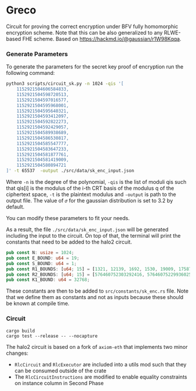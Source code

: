 # Greco

Circuit for proving the correct encryption under BFV fully homomorphic encryption scheme. Note that this can be also generalized to any RLWE-based FHE scheme. Based on https://hackmd.io/@gaussian/r1W98Kqqa.

### Generate Parameters

To generate the parameters for the secret key proof of encryption run the following command:

```bash
python3 scripts/circuit_sk.py -n 1024 -qis '[                                                   
    1152921504606584833,
    1152921504598720513,
    1152921504597016577,
    1152921504595968001,
    1152921504595640321,
    1152921504593412097,
    1152921504592822273,
    1152921504592429057,
    1152921504589938689,
    1152921504586530817,
    1152921504585547777,
    1152921504583647233,
    1152921504581877761,
    1152921504581419009,
    1152921504580894721
]' -t 65537  -output ./src/data/sk_enc_input.json
```

Where `-n` is the degree of the polynomial, `-qis` is the list of moduli qis such that qis[i] is the modulus of the i-th CRT basis of the modulus q of the ciphertext space, `-t` is the plaintext modulus and `-output` is path to the output file. The value of `𝜎` for the gaussian distribution is set to 3.2 by default.

You can modify these parameters to fit your needs.

As a result, the file `./src/data/sk_enc_input.json` will be generated including the input to the circuit. On top of that, the terminal will print the constants that need to be added to the halo2 circuit.

```rust
pub const N: usize = 1024;
pub const E_BOUND: u64 = 19;
pub const S_BOUND: u64 = 1;
pub const R1_BOUNDS: [u64; 15] = [1321, 12139, 1692, 1530, 19009, 17587, 3417, 15539, 24450, 19013, 24041, 5934, 31437, 16662, 15909];
pub const R2_BOUNDS: [u64; 15] = [576460752303292416, 576460752299360256, 576460752298508288, 576460752297984000, 576460752297820160, 576460752296706048, 576460752296411136, 576460752296214528, 576460752294969344, 576460752293265408, 576460752292773888, 576460752291823616, 576460752290938880, 576460752290709504, 576460752290447360];
pub const K1_BOUND: u64 = 32768;
```

These constants are then to be added to `src/constants/sk_enc.rs` file. Note that we define them as constants and not as inputs because these should be known at compile time.

### Circuit

```
cargo build
cargo test --release -- --nocapture
```

The halo2 circuit is based on a fork of `axiom-eth` that implements two minor changes:

- `RlcCircuit` and `RlcExecutor` are included into a utils mod such that they can be consumed outside of the crate 
- The `RlcCircuitInstructions` are modified to enable equality constraints on instance column in Second Phase